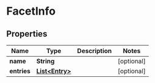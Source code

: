 
# FacetInfo

## Properties
Name | Type | Description | Notes
------------ | ------------- | ------------- | -------------
**name** | **String** |  |  [optional]
**entries** | [**List&lt;Entry&gt;**](Entry.md) |  |  [optional]



